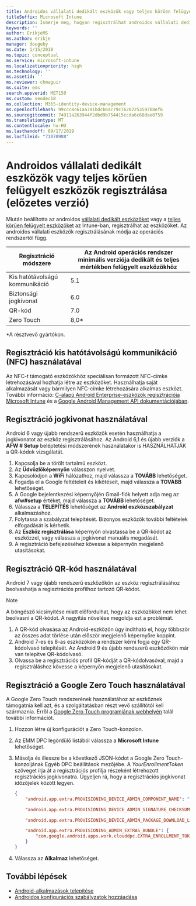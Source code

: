 ```yaml
---
title: Androidos vállalati dedikált eszközök vagy teljes körűen felügyelt eszközök regisztrálása az Intune-ban
titleSuffix: Microsoft Intune
description: Ismerje meg, hogyan regisztrálhat androidos vállalati dedikált eszközöket vagy teljes körűen felügyelt eszközöket az Intune-ban.
keywords: ''
author: ErikjeMS
ms.author: erikje
manager: dougeby
ms.date: 1/15/2018
ms.topic: conceptual
ms.service: microsoft-intune
ms.localizationpriority: high
ms.technology: ''
ms.assetid: ''
ms.reviewer: chmaguir
ms.suite: ems
search.appverid: MET150
ms.custom: seodec18
ms.collection: M365-identity-device-management
ms.openlocfilehash: 99ccc8c61aa781bdcb6ac79c76202253597b8ef6
ms.sourcegitcommit: 74911a263944f2dbd9b754415ccda6c68dae0759
ms.translationtype: MT
ms.contentlocale: hu-HU
ms.lasthandoff: 09/17/2019
ms.locfileid: "71070988"
---
```

# <a name="enroll-your-android-enterprise-dedicated-devices-or-fully-managed-devices-preview"></a>Androidos vállalati dedikált eszközök vagy teljes körűen felügyelt eszközök regisztrálása (előzetes verzió)

Miután beállította az androidos [vállalati dedikált eszközöket](android-kiosk-enroll.md) vagy a [teljes körűen felügyelt eszközöket](android-fully-managed-enroll.md) az Intune-ban, regisztrálhat az eszközöket. Az androidos vállalati eszközök regisztrálásának módja az operációs rendszertől függ.

| Regisztráció módszere | Az Android operációs rendszer minimális verziója dedikált és teljes mértékben felügyelt eszközökhöz |
| ----- | ----- |
| Kis hatótávolságú kommunikáció | 5.1 |
| Biztonsági jogkivonat | 6.0 |
| QR-kód | 7.0 |
| Zero Touch  | 8,0\* |

\*A résztvevő gyártókon.

## <a name="enroll-by-using-near-field-communication-nfc"></a>Regisztráció kis hatótávolságú kommunikáció (NFC) használatával

Az NFC-t támogató eszközökhöz speciálisan formázott NFC-címke létrehozásával hozhatja létre az eszközöket. Használhatja saját alkalmazását vagy bármilyen NFC-címke létrehozására alkalmas eszközt. További információ: [C-alapú Android Enterprise-eszközök regisztrációja Microsoft Intune](https://blogs.technet.microsoft.com/cbernier/2018/10/15/nfc-based-android-enterprise-device-enrollment-with-microsoft-intune/) és a [Google Android Management API dokumentációjában](https://developers.google.com/android/management/provision-device#nfc_method).

## <a name="enroll-by-using-a-token"></a>Regisztráció jogkivonat használatával

Android 6 vagy újabb rendszerű eszközök esetén használhatja a jogkivonatot az eszköz regisztrálásához. Az Android 6,1 és újabb verziók a **AFW # Setup** beléptetési módszerének használatakor is HASZNÁLHATJÁK a QR-kódok vizsgálatát.

1. Kapcsolja be a törölt tartalmú eszközt.
2. Az **Üdvözlőképernyőn** válasszon nyelvet.
3. Kapcsolódjon a **WiFi** hálózathoz, majd válassza a **TOVÁBB** lehetőséget.
4. Fogadja el a Google feltételeit és kikötéseit, majd válassza a **TOVÁBB** lehetőséget.
5. A Google bejelentkezési képernyőjén Gmail-fiók helyett adja meg az **afw#setup** értéket, majd válassza a **TOVÁBB** lehetőséget.
6. Válassza a **TELEPÍTÉS** lehetőséget az **Android eszközszabályzat** alkalmazáshoz.
7. Folytassa a szabályzat telepítését.  Bizonyos eszközök további feltételek elfogadását is kérhetik.
8. Az **Eszköz regisztrálása** képernyőn olvastassa be a QR-kódot az eszközzel, vagy válassza a jogkivonat manuális megadását.
9. A regisztráció befejezéséhez kövesse a képernyőn megjelenő utasításokat.

## <a name="enroll-by-using-a-qr-code"></a>Regisztráció QR-kód használatával

Android 7 vagy újabb rendszerű eszközökön az eszköz regisztrálásához beolvashatja a regisztrációs profilhoz tartozó QR-kódot.

> [!Note]
> A böngésző kicsinyítése miatt előfordulhat, hogy az eszközökkel nem lehet beolvasni a QR-kódot. A nagyítás növelése megoldja ezt a problémát.

1. A QR-kód olvasása az Android-eszközön úgy indítható el, hogy többször az összes adat törlése után először megjelenő képernyőre koppint.
2. Android 7-es és 8-as eszközökön a rendszer kérni fogja egy QR-kódolvasó telepítését. Az Android 9 és újabb rendszerű eszközökön már van telepítve QR-kódolvasó.
3. Olvassa be a regisztrációs profil QR-kódját a QR-kódolvasóval, majd a regisztráláshoz kövesse a képernyőn megjelenő utasításokat.

## <a name="enroll-by-using-google-zero-touch"></a>Regisztráció a Google Zero Touch használatával

A Google Zero Touch rendszerének használatához az eszköznek támogatnia kell azt, és a szolgáltatásban részt vevő szállítótól kell származnia.  Erről a [Google Zero Touch programjának webhelyén](https://www.android.com/enterprise/management/zero-touch/) talál további információt.

1. Hozzon létre új konfigurációt a Zero Touch-konzolon.
2. Az EMM DPC legördülő listából válassza a **Microsoft Intune** lehetőséget.
3. Másolja és illessze be a következő JSON-kódot a Google Zero Touch-konzoljának Egyéb DPC beállítások mezőjébe. A *YourEnrollmentToken* szöveget írja át a regisztrációs profilja részeként létrehozott regisztrációs jogkivonatra. Ügyeljen rá, hogy a regisztrációs jogkivonat időzőjelek között legyen.

    ```json
    {
        "android.app.extra.PROVISIONING_DEVICE_ADMIN_COMPONENT_NAME": "com.google.android.apps.work.clouddpc/.receivers.CloudDeviceAdminReceiver",

        "android.app.extra.PROVISIONING_DEVICE_ADMIN_SIGNATURE_CHECKSUM": "I5YvS0O5hXY46mb01BlRjq4oJJGs2kuUcHvVkAPEXlg",

        "android.app.extra.PROVISIONING_DEVICE_ADMIN_PACKAGE_DOWNLOAD_LOCATION": "https://play.google.com/managed/downloadManagingApp?identifier=setup",

        "android.app.extra.PROVISIONING_ADMIN_EXTRAS_BUNDLE": {
            "com.google.android.apps.work.clouddpc.EXTRA_ENROLLMENT_TOKEN": "YourEnrollmentToken"
        }
    }
    ```

4. Válassza az **Alkalmaz** lehetőséget.


## <a name="next-steps"></a>További lépések
- [Android-alkalmazások telepítése](apps-deploy.md)
- [Androidos konfigurációs szabályzatok hozzáadása](device-profiles.md)

